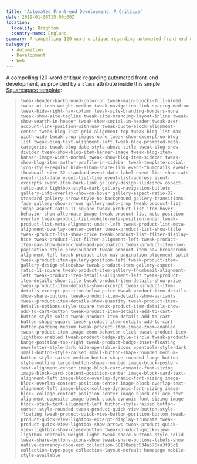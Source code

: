 ```yaml
---
title: 'Automated Front-end Development: A Critique'
date: 2019-01-08T15:00:00Z
location:
  locality: Brighton
  country-name: England
summary: A compelling 120-word critique regarding automated front-end development, as provided by a `class` attribute.
category:
  - Automation
  - Development
  - Web
---
```

A compelling 120-word critique regarding automated front-end development, as provided by a `class` attribute inside this simple [Squarespace template][1]:

> `tweak-header-background-color-on tweak-main-blocks-full-bleed tweak-ui-icon-weight-medium tweak-navigation-link-spacing-medium tweak-hide-right-nav-column tweak-site-branding-borders-none tweak-show-site-tagline tweak-site-branding-layout-inline tweak-show-search-in-header tweak-show-social-in-header tweak-user-account-link-position-with-nav tweak-quote-block-alignment-center tweak-blog-list-grid-alignment-top tweak-blog-list-max-width-wide tweak-crop-images-none tweak-show-excerpt-on-blog-list tweak-blog-text-alignment-left tweak-blog-promoted-meta-categories tweak-blog-date-style-above-title tweak-blog-show-divider tweak-show-blog-item-banner-image tweak-blog-item-banner-image-width-normal tweak-show-blog-item-sidebar tweak-show-blog-item-author-profile-in-sidebar tweak-template-social-icon-style-regular hide-album-share-link event-thumbnails event-thumbnail-size-32-standard event-date-label event-list-show-cats event-list-date event-list-time event-list-address event-excerpts event-item-back-link gallery-design-slideshow aspect-ratio-auto lightbox-style-dark gallery-navigation-bullets gallery-info-overlay-show-on-hover gallery-aspect-ratio-32-standard gallery-arrow-style-no-background gallery-transitions-fade gallery-show-arrows gallery-auto-crop tweak-product-list-image-aspect-ratio-11-square tweak-product-list-item-hover-behavior-show-alternate-image tweak-product-list-meta-position-overlay tweak-product-list-mobile-meta-position-under tweak-product-list-meta-alignment-under-left tweak-product-list-meta-alignment-overlay-center-center tweak-product-list-show-title tweak-product-list-show-price tweak-product-list-filter-display-hide tweak-product-list-filter-alignment-left tweak-product-item-nav-show-breadcrumb-and-pagination tweak-product-item-nav-pagination-style-previousnext tweak-product-item-nav-breadcrumb-alignment-left tweak-product-item-nav-pagination-alignment-split tweak-product-item-gallery-position-left tweak-product-item-gallery-design-slideshow tweak-product-item-gallery-aspect-ratio-11-square tweak-product-item-gallery-thumbnail-alignment-left tweak-product-item-details-alignment-left tweak-product-item-details-show-title tweak-product-item-details-show-price tweak-product-item-details-show-excerpt tweak-product-item-details-excerpt-position-below-price tweak-product-item-details-show-share-buttons tweak-product-item-details-show-variants tweak-product-item-details-show-quantity tweak-product-item-details-options-style-square tweak-product-item-details-show-add-to-cart-button tweak-product-item-details-add-to-cart-button-style-solid tweak-product-item-details-add-to-cart-button-shape-square tweak-product-item-details-add-to-cart-button-padding-medium tweak-product-item-image-zoom-enabled tweak-product-item-image-zoom-behavior-click tweak-product-item-lightbox-enabled tweak-product-badge-style-circle tweak-product-badge-position-top-right tweak-product-badge-inset-floating newsletter-style-dark hide-opentable-icons opentable-style-dark small-button-style-raised small-button-shape-rounded medium-button-style-raised medium-button-shape-rounded large-button-style-outline large-button-shape-rounded image-block-poster-text-alignment-center image-block-card-dynamic-font-sizing image-block-card-content-position-center image-block-card-text-alignment-left image-block-overlap-dynamic-font-sizing image-block-overlap-content-position-center image-block-overlap-text-alignment-left image-block-collage-dynamic-font-sizing image-block-collage-content-position-center image-block-collage-text-alignment-opposite image-block-stack-dynamic-font-sizing image-block-stack-text-alignment-left button-style-raised button-corner-style-rounded tweak-product-quick-view-button-style-floating tweak-product-quick-view-button-position-bottom tweak-product-quick-view-lightbox-excerpt-display-truncate tweak-product-quick-view-lightbox-show-arrows tweak-product-quick-view-lightbox-show-close-button tweak-product-quick-view-lightbox-controls-weight-light tweak-share-buttons-style-solid tweak-share-buttons-icons-show tweak-share-buttons-labels-show native-currency-code-usd collection-58178adec534a576aa3f95c1 collection-type-page collection-layout-default homepage mobile-style-available`

[1]: https://ready-demo.squarespace.com
